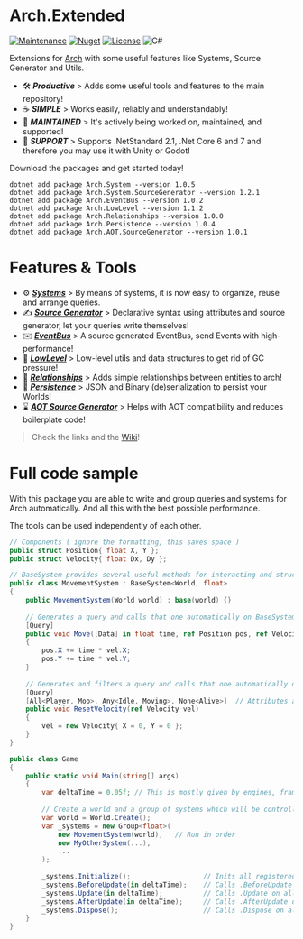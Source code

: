 # Arch.Extended
[![Maintenance](https://img.shields.io/badge/Maintained%3F-yes-green.svg?style=for-the-badge)](https://GitHub.com/Naereen/StrapDown.js/graphs/commit-activity)
[![Nuget](https://img.shields.io/nuget/v/Arch?style=for-the-badge)](https://www.nuget.org/packages/Arch.System/)
[![License](https://img.shields.io/badge/License-Apache_2.0-blue.svg?style=for-the-badge)](https://opensource.org/licenses/Apache-2.0)
![C#](https://img.shields.io/badge/c%23-%23239120.svg?style=for-the-badge&logo=c-sharp&logoColor=white)

Extensions for [Arch](https://github.com/genaray/Arch) with some useful features like Systems, Source Generator and Utils.
 
- 🛠️ **_Productive_** >  Adds some useful tools and features to the main repository!
- ☕️ **_SIMPLE_** >  Works easily, reliably and understandably!
- 💪 _**MAINTAINED**_ > It's actively being worked on, maintained, and supported!
- 🚢 _**SUPPORT**_ > Supports .NetStandard 2.1, .Net Core 6 and 7 and therefore you may use it with Unity or Godot!

Download the packages and get started today! 
```console
dotnet add package Arch.System --version 1.0.5
dotnet add package Arch.System.SourceGenerator --version 1.2.1
dotnet add package Arch.EventBus --version 1.0.2
dotnet add package Arch.LowLevel --version 1.1.2
dotnet add package Arch.Relationships --version 1.0.0
dotnet add package Arch.Persistence --version 1.0.4
dotnet add package Arch.AOT.SourceGenerator --version 1.0.1
```

# Features & Tools
- ⚙️ **_[Systems](https://github.com/genaray/Arch.Extended/wiki/Systems-API)_** > By means of systems, it is now easy to organize, reuse and arrange queries. 
- ✍️ **_[Source Generator](https://github.com/genaray/Arch.Extended/wiki/Source-Generator)_** > Declarative syntax using attributes and source generator, let your queries write themselves! 
- ✉️ **_[EventBus](https://github.com/genaray/Arch.Extended/wiki/EventBus)_** > A source generated EventBus, send Events with high-performance!
- 👾 **_[LowLevel](https://github.com/genaray/Arch.Extended/wiki/Lowlevel-&-Resource-Management)_** > Low-level utils and data structures to get rid of GC pressure!
- 💑 **_[Relationships](https://github.com/genaray/Arch.Extended/wiki/Relationships)_** > Adds simple relationships between entities to arch!
- 💾 **_[Persistence](https://github.com/genaray/Arch.Extended/wiki/Persistence)_** > JSON and Binary (de)serialization to persist your Worlds!
- ⌛ **_[AOT Source Generator](https://github.com/genaray/Arch.Extended/wiki/AOT-Source-Generator)_** > Helps with AOT compatibility and reduces boilerplate code! 
> Check the links and the [Wiki](https://github.com/genaray/Arch.Extended/wiki)! 

# Full code sample

With this package you are able to write and group queries and systems for Arch automatically.
And all this with the best possible performance.

The tools can be used independently of each other.

```cs
// Components ( ignore the formatting, this saves space )
public struct Position{ float X, Y };
public struct Velocity{ float Dx, Dy };

// BaseSystem provides several useful methods for interacting and structuring systems
public class MovementSystem : BaseSystem<World, float>
{
    public MovementSystem(World world) : base(world) {}
    
    // Generates a query and calls that one automatically on BaseSystem.Update
    [Query]
    public void Move([Data] in float time, ref Position pos, ref Velocity vel)
    {
        pos.X += time * vel.X;
        pos.Y += time * vel.Y;
    }
    
    // Generates and filters a query and calls that one automatically on BaseSystem.Update in order
    [Query]
    [All<Player, Mob>, Any<Idle, Moving>, None<Alive>]  // Attributes also accept non generics :) 
    public void ResetVelocity(ref Velocity vel)
    {
        vel = new Velocity{ X = 0, Y = 0 };
    }
}

public class Game 
{
    public static void Main(string[] args) 
    {     
        var deltaTime = 0.05f; // This is mostly given by engines, frameworks
        
        // Create a world and a group of systems which will be controlled 
        var world = World.Create();
        var _systems = new Group<float>(
            new MovementSystem(world),   // Run in order
            new MyOtherSystem(...),
            ...
        );
      
        _systems.Initialize();                  // Inits all registered systems
        _systems.BeforeUpdate(in deltaTime);    // Calls .BeforeUpdate on all systems ( can be overriden )
        _systems.Update(in deltaTime);          // Calls .Update on all systems ( can be overriden )
        _systems.AfterUpdate(in deltaTime);     // Calls .AfterUpdate on all System ( can be overriden )
        _systems.Dispose();                     // Calls .Dispose on all systems ( can be overriden )
    }
}
```
